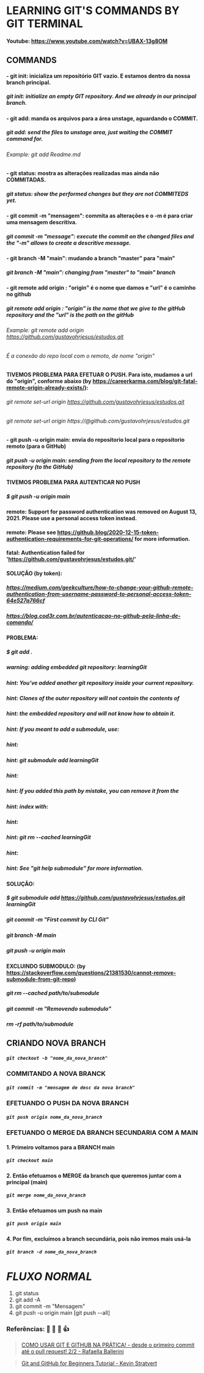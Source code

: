 # LEARNING GIT'S COMMANDS BY GIT TERMINAL
#### Youtube: https://www.youtube.com/watch?v=UBAX-13g8OM

## COMMANDS
#### - git init: inicializa um repositório GIT vazio. E estamos dentro da nossa branch principal.
##### git init: initialize an empty GIT repository. And we already in our principal branch.

#### - git add: manda os arquivos para a área unstage, aguardando o COMMIT.
##### git add: send the files to unstage area, just waiting the COMMIT command for.
###### Example: git add Readme.md

#### - git status: mostra as alterações realizadas mas ainda não COMMITADAS.
##### git status: show the performed changes but they are not COMMITEDS yet.

#### - git commit -m "mensagem": commita as alterações e o -m é para criar uma mensagem descritiva.
##### git commit -m "message": execute the commit on the changed files and the "-m" allows to create a descritive message.

#### - git branch -M "main": mudando a branch "master" para "main"
##### git branch -M "main": changing from "master" to "main" branch

#### - git remote add origin <url>: "origin" é o nome que damos e "url" é o caminho no github
##### git remote add origin <url>: "origin" is the name that we give to the gitHub repository and the "url" is the path on the gitHub
###### Example: git remote add origin https://github.com/gustavohrjesus/estudos.git
###### É a conexão do repo local com o remoto, de nome "origin"
#### TIVEMOS PROBLEMA PARA EFETUAR O PUSH. Para isto, mudamos a url do "origin", conforme abaixo (by https://careerkarma.com/blog/git-fatal-remote-origin-already-exists/):
###### git remote set-url origin https://github.com/gustavohrjesus/estudos.git
###### git remote set-url origin https://<tokenCriadoNoGitHub>@github.com/gustavohrjesus/estudos.git


#### - git push -u origin main: envia do repositorio local para o repositorio remoto (para o GitHub) 
##### git push -u origin main: sending from the local repository to the remote repository (to the GitHub)
#### TIVEMOS PROBLEMA PARA AUTENTICAR NO PUSH
##### $ git push -u origin main
#### remote: Support for password authentication was removed on August 13, 2021. Please use a personal access token instead.
#### remote: Please see https://github.blog/2020-12-15-token-authentication-requirements-for-git-operations/ for more information.
#### fatal: Authentication failed for 'https://github.com/gustavohrjesus/estudos.git/'
#### SOLUÇÃO (by token):
##### https://medium.com/geekculture/how-to-change-your-github-remote-authentication-from-username-password-to-personal-access-token-64e527a766cf
##### https://blog.cod3r.com.br/autenticacao-no-github-pela-linha-de-comando/

#### PROBLEMA:
##### $ git add .
##### warning: adding embedded git repository: learningGit
##### hint: You've added another git repository inside your current repository.
##### hint: Clones of the outer repository will not contain the contents of
##### hint: the embedded repository and will not know how to obtain it.
##### hint: If you meant to add a submodule, use:
##### hint:
##### hint:   git submodule add <url> learningGit
##### hint:
##### hint: If you added this path by mistake, you can remove it from the
##### hint: index with:
##### hint:
##### hint:   git rm --cached learningGit
##### hint:
##### hint: See "git help submodule" for more information.

#### SOLUÇÃO:
##### $ git submodule add https://github.com/gustavohrjesus/estudos.git learningGit
##### git commit -m "First commit by CLI Git"
##### git branch -M main
##### git push -u origin main

#### EXCLUINDO SUBMODULO: (by https://stackoverflow.com/questions/21381530/cannot-remove-submodule-from-git-repo)
##### git rm --cached path/to/submodule
##### git commit -m "Removendo submodulo"
##### rm -rf path/to/submodule


## CRIANDO NOVA BRANCH
##### ```git checkout -b "nome_da_nova_branch"```

### COMMITANDO A NOVA BRANCK
##### ```git commit -m "mensagem de desc da nova branch"```

### EFETUANDO O PUSH DA NOVA BRANCH
##### ```git push origin nome_da_nova_branch```

### EFETUANDO O MERGE DA BRANCH SECUNDARIA COM A MAIN
#### 1. Primeiro voltamos para a BRANCH main
##### ```git checkout main```
#### 2. Então efetuamos o MERGE da branch que queremos juntar com a principal (main)
##### ```git merge nome_da_nova_branch```
#### 3. Então efetuamos um push na main
##### ```git push origin main```
#### 4. Por fim, excluímos a branch secundária, pois não iremos mais usá-la
##### ```git branch -d nome_da_nova_branch```


# _**FLUXO NORMAL**_
1. git status
2. git add -A
3. git commit -m "Mensagem"
4. git push -u origin main [git push --all]

### Referências: :clap: :eyes: :muscle: :+1:
> [COMO USAR GIT E GITHUB NA PRÁTICA! - desde o primeiro commit até o pull request! 2/2 - Rafaella Ballerini](https://www.youtube.com/watch?v=UBAX-13g8OM)

> [Git and GitHub for Beginners Tutorial - Kevin Stratvert](https://www.youtube.com/watch?v=tRZGeaHPoaw&t=1457s)